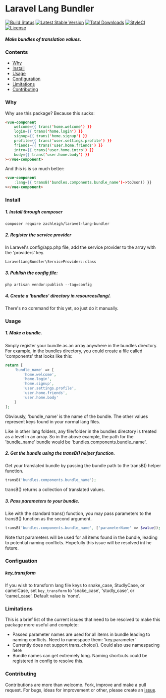 # Laravel Lang Bundler   
[![Build Status](https://travis-ci.org/zachleigh/laravel-lang-bundler.svg?branch=master)](https://travis-ci.org/zachleigh/laravel-lang-bundler)
[![Latest Stable Version](https://poser.pugx.org/zachleigh/laravel-lang-bundler/version.svg)](//packagist.org/packages/zachleigh/laravel-lang-bundler)
[![Total Downloads](https://poser.pugx.org/zachleigh/laravel-lang-bundler/downloads)](https://packagist.org/packages/zachleigh/laravel-lang-bundler)
[![StyleCI](https://styleci.io/repos/60463173/shield?style=flat)](https://styleci.io/repos/60463173)
[![License](https://poser.pugx.org/zachleigh/laravel-lang-bundler/license.svg)](//packagist.org/packages/zachleigh/laravel-lang-bundler)  
##### Make bundles of translation values. 

### Contents
  - [Why](#why)
  - [Install](#install)
  - [Usage](#usage)
  - [Configuration](#configuration)
  - [Limitations](#limitations)
  - [Contributing](#contributing)

### Why
Why use this package? Because this sucks:
```html
<vue-component
    welcome={{ trans('home.welcome') }}
    login={{ trans('home.login') }}
    signup={{ trans('home.signup') }}
    profile={{ trans('user.settings.profile') }}
    friends={{ trans('user.home.friends') }}
    intro={{ trans('user.home.intro') }}
    body={{ trans('user.home.body') }}
></vue-component>
```
And this is is so much better:
```html
<vue-component
    :lang={{ transB('bundles.components.bundle_name')->toJson() }}
></vue-component>
```

### Install
##### 1. Install through composer     
```
composer require zachleigh/laravel-lang-bundler
```

##### 2. Register the service provider        
In Laravel's config/app.php file, add the service provider to the array with the 'providers' key.
```
LaravelLangBundler\ServiceProvider::class
```    

##### 3. Publish the config file:
```
php artisan vendor:publish --tag=config
```

##### 4. Create a 'bundles' directory in resources/lang/.      
There's no command for this yet, so just do it manually.

### Usage
##### 1. Make a bundle.      
Simply register your bundle as an array anywhere in the bundles directory. For example, in the bundles directory, you could create a file called 'components' that looks like this:
```php
return [
    'bundle_name' => [
        'home.welcome',
        'home.login',
        'home.signup',
        'user.settings.profile',
        'user.home.friends',
        'user.home.body'
    ]
];
```
Obviously, 'bundle_name' is the name of the bundle. The other values represent keys found in your normal lang files.     

Like in other lang folders, any file/folder in the bundles directory is treated as a level in an array. So in the above example, the path for the 'bundle_name' bundle would be 'bundles.components.bundle_name'.

##### 2. Get the bundle using the transB() helper function.     
Get your translated bundle by passing the bundle path to the transB() helper function.
```php
transB('bundles.components.bundle_name');
```
transB() returns a collection of translated values.

##### 3. Pass parameters to your bundle.     
Like with the standard trans() function, you may pass parameters to the transB() function as the second argument.
```php
transB('bundles.components.bundle_name', ['parameterName' => $value]);
```
Note that parameters will be used for all items found in the bundle, leading to potential naming conflicts. Hopefully this issue will be resolved int he future.

### Configuation
##### key_transform
If you wish to transform lang file keys to snake_case, StudlyCase, or camelCase, set `key_transform` to 'snake_case', 'studly_case', or 'camel_case'. Default value is 'none'.

### Limitations    
This is a brief list of the current issues that need to be resolved to make this package more useful and complete:
  - Passed parameter names are used for all items in bundle leading to naming conflicts. Need to namespace them: 'key.parameter'
  - Currently does not support trans_choice(). Could also use namespacing here
  - Bundle names can get extremely long. Naming shortcuts could be registered in config to resolve this. 

### Contributing
Contributions are more than welcome. Fork, improve and make a pull request. For bugs, ideas for improvement or other, please create an [issue](https://github.com/zachleigh/laravel-lang-bundler/issues).
